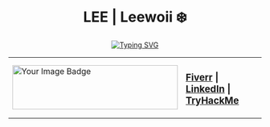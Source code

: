 <h1 align="center">LEE | Leewoii ❄️</h1>

<p align="center">
  <a href="https://git.io/typing-svg">
    <img src="https://readme-typing-svg.demolab.com?font=Londrina+Shadow&size=30&duration=2000&pause=500&color=FFFFFF&background=FFFFFF00&center=true&vCenter=true&width=435&lines=BSIT+Major+in+Network+Technology;SOC+Analyst+Aspirant;CTF+Player;Custom+OS+Developer;AI+%26+IoT+Hobbyist" 
         alt="Typing SVG" />
  </a>
</p>


<table align="center">
  <tr>
    <td>
      <img src="https://tryhackme-badges.s3.amazonaws.com/Fr05tyy.png" alt="Your Image Badge" width="329" height="88" style="border:none;" />
    </td>
    <td>
      <h3>
        <a href="https://www.fiverr.com/s/DB389zA">Fiverr</a> | 
        <a href="https://www.linkedin.com/in/leeroicayetano">LinkedIn</a> | 
        <a href="https://tryhackme.com/p/Fr05tyy">TryHackMe</a>
      </h3>
    </td>
  </tr>
</table>
